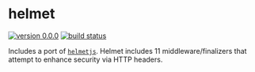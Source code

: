 # helmet

[![version 0.0.0](https://img.shields.io/badge/pub-0.0.0-red.svg)](https://pub.dartlang.org/packages/angel_helmet)
[![build status](https://travis-ci.org/angel-dart/helmet.svg)](https://travis-ci.org/angel-dart/helmet)

Includes a port of [`helmetjs`](https://github.com/helmetjs/helmet).
Helmet includes 11 middleware/finalizers that attempt to enhance security via HTTP headers.